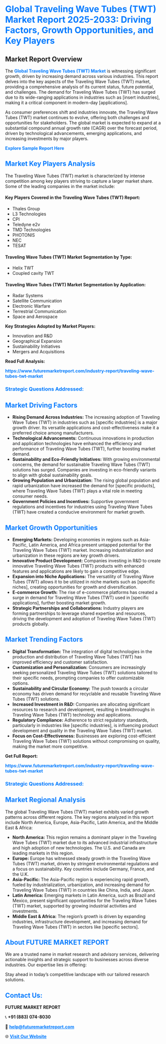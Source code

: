 <h1 style="color: #007BFF;">Global Traveling Wave Tubes (TWT) Market Report 2025-2033: Driving Factors, Growth Opportunities, and Key Players</h1>

<section id="overview">
<h2>Market Report Overview</h2>
<p>The <a href="https://www.futuremarketreport.com/industry-report/traveling-wave-tubes-twt-market" style="color: #007BFF; text-decoration: none;"><strong>Global Traveling Wave Tubes (TWT) Market</strong></a> is witnessing significant growth, driven by increasing demand across various industries. This report delves into the key aspects of the Traveling Wave Tubes (TWT) market, providing a comprehensive analysis of its current status, future potential, and challenges. The demand for Traveling Wave Tubes (TWT) has surged due to its wide-ranging applications in industries such as [insert industries], making it a critical component in modern-day [applications].</p>
<p>As consumer preferences shift and industries innovate, the Traveling Wave Tubes (TWT) market continues to evolve, offering both challenges and opportunities for stakeholders. The global market is expected to expand at a substantial compound annual growth rate (CAGR) over the forecast period, driven by technological advancements, emerging applications, and increasing investments by major players.</p>
</section>

<section id="overview">
<p><a href="https://www.futuremarketreport.com/request-sample/reportId=28472" style="color: #007BFF; text-decoration: none;"><strong>Explore Sample Report Here</strong></a></p>
</section>

<section id="key-players">
<h2 style="color: #007BFF;">Market Key Players Analysis</h2>
<p>The Traveling Wave Tubes (TWT) market is characterized by intense competition among key players striving to capture a larger market share. Some of the leading companies in the market include:</p>
<h4>Key Players Covered in the Traveling Wave Tubes (TWT) Report:</h4>
<ul><li>Thales Group</li><li>L3 Technologies</li><li>CPI</li><li>Teledyne e2v</li><li>TMD Technologies</li><li>PHOTONIS</li><li>NEC</li><li>TESAT</li></ul>
<h4>Traveling Wave Tubes (TWT) Market Segmentation by Type:</h4>
<ul><li>Helix TWT</li><li>Coupled cavity TWT</li></ul>

<h4>Traveling Wave Tubes (TWT) Market Segmentation by Application:</h4>
<ul><li>Radar Systems</li><li>Satellite Communication</li><li>Electronic Warfare</li><li>Terrestrial Communication</li><li>Space and Aerospace</li></ul>
<p><strong>Key Strategies Adopted by Market Players:</strong></p>
<ul>
<li>Innovation and R&D</li>
<li>Geographical Expansion</li>
<li>Sustainability Initiatives</li>
<li>Mergers and Acquisitions</li>
</ul>
</section>

<section>
<p><strong>Read Full Analysis: </strong></p><a href="https://www.futuremarketreport.com/industry-report/traveling-wave-tubes-twt-market" style="color: #007BFF; text-decoration: none;"><strong>https://www.futuremarketreport.com/industry-report/traveling-wave-tubes-twt-market</strong></a>
<h3 style="color: #007BFF;">Strategic Questions Addressed:</h3>
</section>

<section id="driving-factors">
<h2 style="color: #007BFF;">Market Driving Factors</h2>
<ul>
<li><strong>Rising Demand Across Industries:</strong> The increasing adoption of Traveling Wave Tubes (TWT) in industries such as [specific industries] is a major growth driver. Its versatile applications and cost-effectiveness make it a preferred choice among manufacturers.</li>
<li><strong>Technological Advancements:</strong> Continuous innovations in production and application technologies have enhanced the efficiency and performance of Traveling Wave Tubes (TWT), further boosting market demand.</li>
<li><strong>Sustainability and Eco-Friendly Initiatives:</strong> With growing environmental concerns, the demand for sustainable Traveling Wave Tubes (TWT) solutions has surged. Companies are investing in eco-friendly variants to align with global sustainability goals.</li>
<li><strong>Growing Population and Urbanization:</strong> The rising global population and rapid urbanization have increased the demand for [specific products], where Traveling Wave Tubes (TWT) plays a vital role in meeting consumer needs.</li>
<li><strong>Government Policies and Incentives:</strong> Supportive government regulations and incentives for industries using Traveling Wave Tubes (TWT) have created a conducive environment for market growth.</li>
</ul>
</section>

<section id="growth-opportunities">
<h2 style="color: #007BFF;">Market Growth Opportunities</h2>
<ul>
<li><strong>Emerging Markets:</strong> Developing economies in regions such as Asia-Pacific, Latin America, and Africa present untapped potential for the Traveling Wave Tubes (TWT) market. Increasing industrialization and urbanization in these regions are key growth drivers.</li>
<li><strong>Innovative Product Development:</strong> Companies investing in R&D to create innovative Traveling Wave Tubes (TWT) products with enhanced features and applications are likely to gain a competitive edge.</li>
<li><strong>Expansion into Niche Applications:</strong> The versatility of Traveling Wave Tubes (TWT) allows it to be utilized in niche markets such as [specific niches], creating opportunities for growth and diversification.</li>
<li><strong>E-commerce Growth:</strong> The rise of e-commerce platforms has created a surge in demand for Traveling Wave Tubes (TWT) used in [specific applications], further boosting market growth.</li>
<li><strong>Strategic Partnerships and Collaborations:</strong> Industry players are forming partnerships to leverage shared expertise and resources, driving the development and adoption of Traveling Wave Tubes (TWT) products globally.</li>
</ul>
</section>

<section id="trending-factors">
<h2 style="color: #007BFF;">Market Trending Factors</h2>
<ul>
<li><strong>Digital Transformation:</strong> The integration of digital technologies in the production and distribution of Traveling Wave Tubes (TWT) has improved efficiency and customer satisfaction.</li>
<li><strong>Customization and Personalization:</strong> Consumers are increasingly seeking personalized Traveling Wave Tubes (TWT) solutions tailored to their specific needs, prompting companies to offer customizable options.</li>
<li><strong>Sustainability and Circular Economy:</strong> The push towards a circular economy has driven demand for recyclable and reusable Traveling Wave Tubes (TWT) solutions.</li>
<li><strong>Increased Investment in R&D:</strong> Companies are allocating significant resources to research and development, resulting in breakthroughs in Traveling Wave Tubes (TWT) technology and applications.</li>
<li><strong>Regulatory Compliance:</strong> Adherence to strict regulatory standards, particularly in industries like [specific industries], is influencing product development and quality in the Traveling Wave Tubes (TWT) market.</li>
<li><strong>Focus on Cost-Effectiveness:</strong> Businesses are exploring cost-efficient Traveling Wave Tubes (TWT) solutions without compromising on quality, making the market more competitive.</li>
</ul>
</section>

<section>
<p><strong>Get Full Report: </strong></p><a href="https://www.futuremarketreport.com/industry-report/traveling-wave-tubes-twt-market" style="color: #007BFF; text-decoration: none;"><strong>https://www.futuremarketreport.com/industry-report/traveling-wave-tubes-twt-market</strong></a>
<h3 style="color: #007BFF;">Strategic Questions Addressed:</h3>
</section>


<section id="regional-analysis">
<h2 style="color: #007BFF;">Market Regional Analysis</h2>
<p>The global Traveling Wave Tubes (TWT) market exhibits varied growth patterns across different regions. The key regions analyzed in this report include North America, Europe, Asia-Pacific, Latin America, and the Middle East & Africa:</p>
<ul>
<li><strong>North America:</strong> This region remains a dominant player in the Traveling Wave Tubes (TWT) market due to its advanced industrial infrastructure and high adoption of new technologies. The U.S. and Canada are leading markets in this region.</li>
<li><strong>Europe:</strong> Europe has witnessed steady growth in the Traveling Wave Tubes (TWT) market, driven by stringent environmental regulations and a focus on sustainability. Key countries include Germany, France, and the U.K.</li>
<li><strong>Asia-Pacific:</strong> The Asia-Pacific region is experiencing rapid growth, fueled by industrialization, urbanization, and increasing demand for Traveling Wave Tubes (TWT) in countries like China, India, and Japan.</li>
<li><strong>Latin America:</strong> Emerging markets in Latin America, such as Brazil and Mexico, present significant opportunities for the Traveling Wave Tubes (TWT) market, supported by growing industrial activities and investments.</li>
<li><strong>Middle East & Africa:</strong> The region’s growth is driven by expanding industries, infrastructure development, and increasing demand for Traveling Wave Tubes (TWT) in sectors like [specific sectors].</li>
</ul>
</section>

<footer>
<h2 style="color: #007BFF;">About FUTURE MARKET REPORT</h2>
<p>We are a trusted name in market research and advisory services, delivering actionable insights and strategic support to businesses across diverse industries. Our expertise lies in offering:</p>

<p>Stay ahead in today’s competitive landscape with our tailored research solutions.</p>

<h2 style="color: #007BFF;">Contact Us:</h2>
<p><strong>FUTURE MARKET REPORT</strong></p>
<p>📞 <strong>+91 (883) 074-8030</strong></p>
<p>📧 <strong><a href="mailto:help@futuremarketreport.com" style="color: #007BFF;">help@futuremarketreport.com</a></strong></p>
<p>🌐 <strong><a href="https://www.futuremarketreport.com/" style="color: #007BFF;">Visit Our Website</a></strong></p>
</footer>
